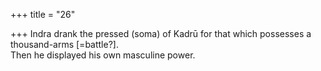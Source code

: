 +++
title = "26"

+++
Indra drank the pressed (soma) of Kadrū for that which possesses a  thousand-arms [=battle?].  
Then he displayed his own masculine power.  